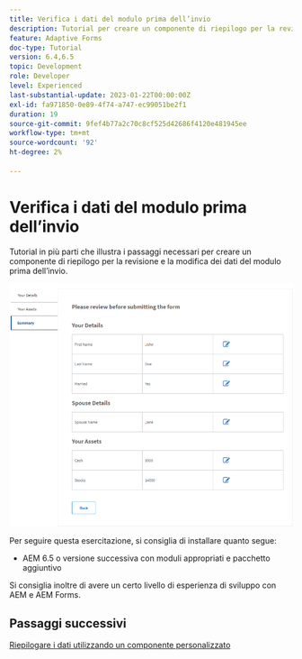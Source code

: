 ```yaml
---
title: Verifica i dati del modulo prima dell’invio
description: Tutorial per creare un componente di riepilogo per la revisione dei dati del modulo prima dell’invio.
feature: Adaptive Forms
doc-type: Tutorial
version: 6.4,6.5
topic: Development
role: Developer
level: Experienced
last-substantial-update: 2023-01-22T00:00:00Z
exl-id: fa971850-0e89-4f74-a747-ec99051be2f1
duration: 19
source-git-commit: 9fef4b77a2c70c8cf525d42686f4120e481945ee
workflow-type: tm+mt
source-wordcount: '92'
ht-degree: 2%

---
```


# Verifica i dati del modulo prima dell’invio

Tutorial in più parti che illustra i passaggi necessari per creare un componente di riepilogo per la revisione e la modifica dei dati del modulo prima dell’invio.

![review-form-data](assets/review-form-data.png)

Per seguire questa esercitazione, si consiglia di installare quanto segue:

* AEM 6.5 o versione successiva con moduli appropriati e pacchetto aggiuntivo

Si consiglia inoltre di avere un certo livello di esperienza di sviluppo con AEM e AEM Forms.

## Passaggi successivi

[Riepilogare i dati utilizzando un componente personalizzato](./create-component.md)